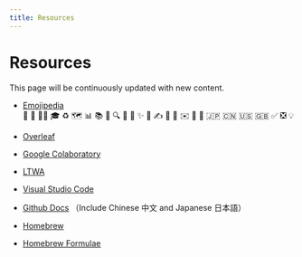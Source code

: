 ```yaml
---
title: Resources
---
```


# Resources  
This page will be continuously updated with new content.

- [Emojipedia](https://emojipedia.org/)  
👋 🚀 👨‍🎓  🎓  ♻️ 🗺️ 
📊 📚 📃 🔍 
🔗
🎤 ✨ 📝 ✍️ 📖 📁
✉️ 📧 🌟
🇯🇵 🇨🇳 🇺🇸 🇬🇧 
✅ ❎ 💡

- [Overleaf](https://www.overleaf.com/)

- [Google Colaboratory](https://colab.google)

- [LTWA](https://www.issn.org/services/online-services/access-to-the-ltwa/)

- [Visual Studio Code](https://code.visualstudio.com/)

- [Github Docs](https://docs.github.com/en) （Include Chinese 中文 and Japanese 日本語）

- [Homebrew](https://brew.sh/)

- [Homebrew Formulae](https://formulae.brew.sh/formula/)
